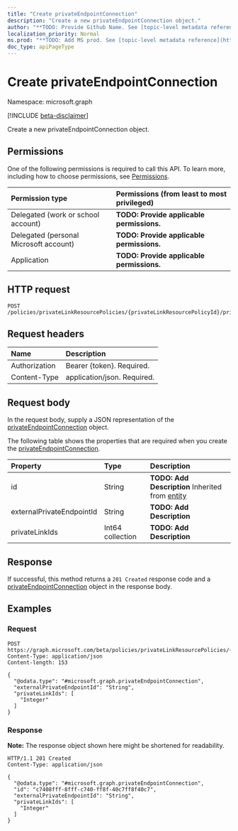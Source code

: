 ```yaml
---
title: "Create privateEndpointConnection"
description: "Create a new privateEndpointConnection object."
author: "**TODO: Provide Github Name. See [topic-level metadata reference](https://msgo.azurewebsites.net/add/document/guidelines/metadata.html#topic-level-metadata)**"
localization_priority: Normal
ms.prod: "**TODO: Add MS prod. See [topic-level metadata reference](https://msgo.azurewebsites.net/add/document/guidelines/metadata.html#topic-level-metadata)**"
doc_type: apiPageType
---
```


# Create privateEndpointConnection
Namespace: microsoft.graph

[!INCLUDE [beta-disclaimer](../../includes/beta-disclaimer.md)]

Create a new privateEndpointConnection object.

## Permissions
One of the following permissions is required to call this API. To learn more, including how to choose permissions, see [Permissions](/graph/permissions-reference).

|Permission type|Permissions (from least to most privileged)|
|:---|:---|
|Delegated (work or school account)|**TODO: Provide applicable permissions.**|
|Delegated (personal Microsoft account)|**TODO: Provide applicable permissions.**|
|Application|**TODO: Provide applicable permissions.**|

## HTTP request

<!-- {
  "blockType": "ignored"
}
-->
``` http
POST /policies/privateLinkResourcePolicies/{privateLinkResourcePolicyId}/privateEndpointConnections
```

## Request headers
|Name|Description|
|:---|:---|
|Authorization|Bearer {token}. Required.|
|Content-Type|application/json. Required.|

## Request body
In the request body, supply a JSON representation of the [privateEndpointConnection](../resources/privateendpointconnection.md) object.

The following table shows the properties that are required when you create the [privateEndpointConnection](../resources/privateendpointconnection.md).

|Property|Type|Description|
|:---|:---|:---|
|id|String|**TODO: Add Description** Inherited from [entity](../resources/entity.md)|
|externalPrivateEndpointId|String|**TODO: Add Description**|
|privateLinkIds|Int64 collection|**TODO: Add Description**|



## Response

If successful, this method returns a `201 Created` response code and a [privateEndpointConnection](../resources/privateendpointconnection.md) object in the response body.

## Examples

### Request
<!-- {
  "blockType": "request",
  "name": "create_privateendpointconnection_from_"
}
-->
``` http
POST https://graph.microsoft.com/beta/policies/privateLinkResourcePolicies/{privateLinkResourcePolicyId}/privateEndpointConnections
Content-Type: application/json
Content-length: 153

{
  "@odata.type": "#microsoft.graph.privateEndpointConnection",
  "externalPrivateEndpointId": "String",
  "privateLinkIds": [
    "Integer"
  ]
}
```


### Response
**Note:** The response object shown here might be shortened for readability.
<!-- {
  "blockType": "response",
  "truncated": true,
  "@odata.type": "microsoft.graph.privateEndpointConnection"
}
-->
``` http
HTTP/1.1 201 Created
Content-Type: application/json

{
  "@odata.type": "#microsoft.graph.privateEndpointConnection",
  "id": "c7408fff-8fff-c740-ff8f-40c7ff8f40c7",
  "externalPrivateEndpointId": "String",
  "privateLinkIds": [
    "Integer"
  ]
}
```

